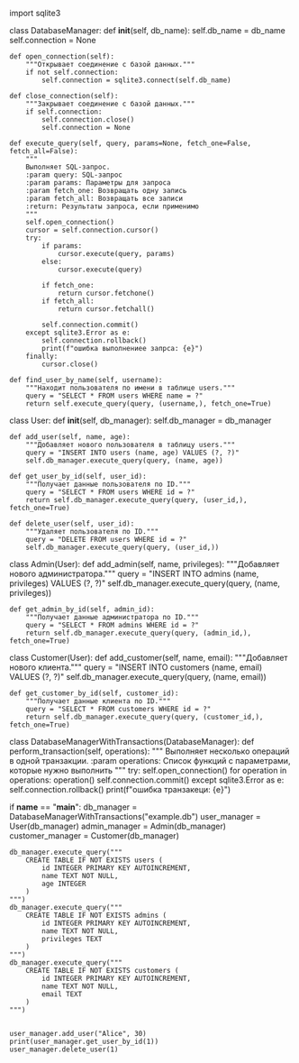 import sqlite3

class DatabaseManager:
    def __init__(self, db_name):
        self.db_name = db_name
        self.connection = None

    def open_connection(self):
        """Открывает соединение с базой данных."""
        if not self.connection:
            self.connection = sqlite3.connect(self.db_name)

    def close_connection(self):
        """Закрывает соединение с базой данных."""
        if self.connection:
            self.connection.close()
            self.connection = None

    def execute_query(self, query, params=None, fetch_one=False, fetch_all=False):
        """
        Выполняет SQL-запрос.
        :param query: SQL-запрос
        :param params: Параметры для запроса
        :param fetch_one: Возвращать одну запись
        :param fetch_all: Возвращать все записи
        :return: Результаты запроса, если применимо
        """
        self.open_connection()
        cursor = self.connection.cursor()
        try:
            if params:
                cursor.execute(query, params)
            else:
                cursor.execute(query)

            if fetch_one:
                return cursor.fetchone()
            if fetch_all:
                return cursor.fetchall()

            self.connection.commit()
        except sqlite3.Error as e:
            self.connection.rollback()
            print(f"ошибка выполнениее запрса: {e}")
        finally:
            cursor.close()

    def find_user_by_name(self, username):
        """Находит пользователя по имени в таблице users."""
        query = "SELECT * FROM users WHERE name = ?"
        return self.execute_query(query, (username,), fetch_one=True)


class User:
    def __init__(self, db_manager):
        self.db_manager = db_manager

    def add_user(self, name, age):
        """Добавляет нового пользователя в таблицу users."""
        query = "INSERT INTO users (name, age) VALUES (?, ?)"
        self.db_manager.execute_query(query, (name, age))

    def get_user_by_id(self, user_id):
        """Получает данные пользователя по ID."""
        query = "SELECT * FROM users WHERE id = ?"
        return self.db_manager.execute_query(query, (user_id,), fetch_one=True)

    def delete_user(self, user_id):
        """Удаляет пользователя по ID."""
        query = "DELETE FROM users WHERE id = ?"
        self.db_manager.execute_query(query, (user_id,))


class Admin(User):
    def add_admin(self, name, privileges):
        """Добавляет нового администратора."""
        query = "INSERT INTO admins (name, privileges) VALUES (?, ?)"
        self.db_manager.execute_query(query, (name, privileges))

    def get_admin_by_id(self, admin_id):
        """Получает данные администратора по ID."""
        query = "SELECT * FROM admins WHERE id = ?"
        return self.db_manager.execute_query(query, (admin_id,), fetch_one=True)


class Customer(User):
    def add_customer(self, name, email):
        """Добавляет нового клиента."""
        query = "INSERT INTO customers (name, email) VALUES (?, ?)"
        self.db_manager.execute_query(query, (name, email))

    def get_customer_by_id(self, customer_id):
        """Получает данные клиента по ID."""
        query = "SELECT * FROM customers WHERE id = ?"
        return self.db_manager.execute_query(query, (customer_id,), fetch_one=True)


class DatabaseManagerWithTransactions(DatabaseManager):
    def perform_transaction(self, operations):
        """
        Выполняет несколько операций в одной транзакции.
        :param operations: Список функций с параметрами, которые нужно выполнить
        """
        try:
            self.open_connection()
            for operation in operations:
                operation()
            self.connection.commit()
        except sqlite3.Error as e:
            self.connection.rollback()
            print(f"ошибка транзакеци: {e}")

if __name__ == "__main__":
    db_manager = DatabaseManagerWithTransactions("example.db")
    user_manager = User(db_manager)
    admin_manager = Admin(db_manager)
    customer_manager = Customer(db_manager)

    db_manager.execute_query("""
        CREATE TABLE IF NOT EXISTS users (
            id INTEGER PRIMARY KEY AUTOINCREMENT,
            name TEXT NOT NULL,
            age INTEGER
        )
    """)
    db_manager.execute_query("""
        CREATE TABLE IF NOT EXISTS admins (
            id INTEGER PRIMARY KEY AUTOINCREMENT,
            name TEXT NOT NULL,
            privileges TEXT
        )
    """)
    db_manager.execute_query("""
        CREATE TABLE IF NOT EXISTS customers (
            id INTEGER PRIMARY KEY AUTOINCREMENT,
            name TEXT NOT NULL,
            email TEXT
        )
    """)

    
    user_manager.add_user("Alice", 30)
    print(user_manager.get_user_by_id(1))
    user_manager.delete_user(1)
